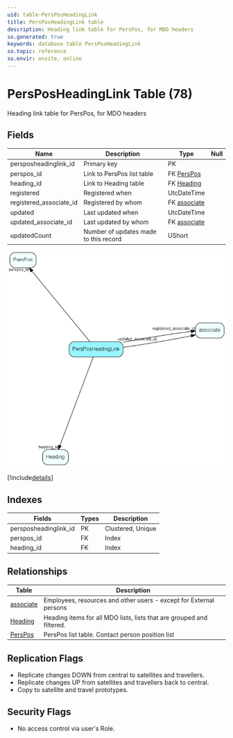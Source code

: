 ```yaml
---
uid: table-PersPosHeadingLink
title: PersPosHeadingLink table
description: Heading link table for PersPos, for MDO headers
so.generated: true
keywords: database table PersPosHeadingLink
so.topic: reference
so.envir: onsite, online
---
```


# PersPosHeadingLink Table (78)

Heading link table for PersPos, for MDO headers

## Fields

| Name | Description | Type | Null |
|------|-------------|------|:----:|
|persposheadinglink\_id|Primary key|PK| |
|perspos\_id|Link to PersPos list table|FK [PersPos](perspos.md)| |
|heading\_id|Link to Heading table|FK [Heading](heading.md)| |
|registered|Registered when|UtcDateTime| |
|registered\_associate\_id|Registered by whom|FK [associate](associate.md)| |
|updated|Last updated when|UtcDateTime| |
|updated\_associate\_id|Last updated by whom|FK [associate](associate.md)| |
|updatedCount|Number of updates made to this record|UShort| |


![PersPosHeadingLink table relationship diagram](./media/PersPosHeadingLink.png)

[!include[details](./includes/persposheadinglink.md)]

## Indexes

| Fields | Types | Description |
|--------|-------|-------------|
|persposheadinglink\_id |PK |Clustered, Unique |
|perspos\_id |FK |Index |
|heading\_id |FK |Index |

## Relationships

| Table|  Description |
|------|-------------|
|[associate](associate.md)  |Employees, resources and other users - except for External persons |
|[Heading](heading.md)  |Heading items for all MDO lists, lists that are grouped and filtered. |
|[PersPos](perspos.md)  |PersPos list table. Contact person position list |


## Replication Flags

* Replicate changes DOWN from central to satellites and travellers.
* Replicate changes UP from satellites and travellers back to central.
* Copy to satellite and travel prototypes.

## Security Flags

* No access control via user's Role.

